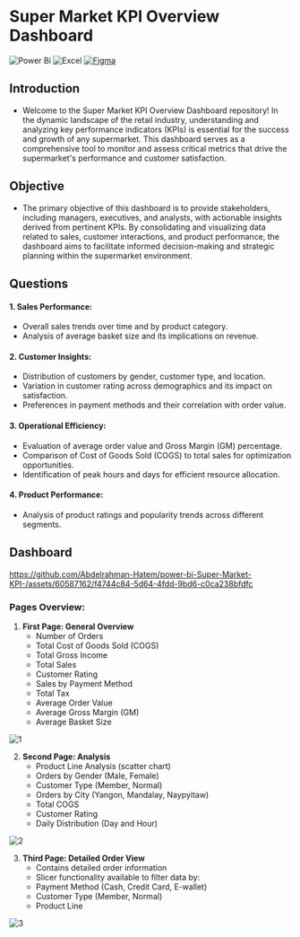 # Super Market KPI Overview Dashboard

![Power Bi](https://img.shields.io/badge/power_bi-F2C811?style=for-the-badge&logo=powerbi&logoColor=black) 
![Excel](https://img.shields.io/badge/Microsoft%20Excel-217346.svg?style=for-the-badge&logo=Microsoft-Excel&logoColor=white) 
[![Figma](https://img.shields.io/badge/Figma-F24E1E?style=for-the-badge&logo=figma&logoColor=white)](https://www.figma.com/)

## Introduction
- Welcome to the Super Market KPI Overview Dashboard repository! In the dynamic landscape of the retail industry, understanding and analyzing key performance indicators (KPIs) is essential for the success and growth of any supermarket. This dashboard serves as a comprehensive tool to monitor and assess critical metrics that drive the supermarket's performance and customer satisfaction.

## Objective
- The primary objective of this dashboard is to provide stakeholders, including managers, executives, and analysts, with actionable insights derived from pertinent KPIs. By consolidating and visualizing data related to sales, customer interactions, and product performance, the dashboard aims to facilitate informed decision-making and strategic planning within the supermarket environment.

## Questions
#### 1. **Sales Performance:**
   - Overall sales trends over time and by product category.
   - Analysis of average basket size and its implications on revenue.

#### 2. **Customer Insights:**
   - Distribution of customers by gender, customer type, and location.
   - Variation in customer rating across demographics and its impact on satisfaction.
   - Preferences in payment methods and their correlation with order value.

#### 3. **Operational Efficiency:**
   - Evaluation of average order value and Gross Margin (GM) percentage.
   - Comparison of Cost of Goods Sold (COGS) to total sales for optimization opportunities.
   - Identification of peak hours and days for efficient resource allocation.

#### 4. **Product Performance:**
   - Analysis of product ratings and popularity trends across different segments.

## Dashboard


https://github.com/Abdelrahman-Hatem/power-bi-Super-Market-KPI-/assets/60587162/f4744c84-5d64-4fdd-9bd6-c0ca238bfdfc




### Pages Overview:

1. **First Page: General Overview**
   - Number of Orders
   - Total Cost of Goods Sold (COGS)
   - Total Gross Income
   - Total Sales
   - Customer Rating
   - Sales by Payment Method
   - Total Tax
   - Average Order Value
   - Average Gross Margin (GM)
   - Average Basket Size
     
 ![1](https://github.com/Abdelrahman-Hatem/power-bi-Super-Market-KPI-/assets/60587162/dfceb10d-9b60-4a75-b9cc-6005fe418e43)


2. **Second Page: Analysis**
   - Product Line Analysis (scatter chart)
   - Orders by Gender (Male, Female)
   - Customer Type (Member, Normal)
   - Orders by City (Yangon, Mandalay, Naypyitaw)
   - Total COGS
   - Customer Rating
   - Daily Distribution (Day and Hour)
     
 ![2](https://github.com/Abdelrahman-Hatem/power-bi-Super-Market-KPI-/assets/60587162/c83846dc-fb4b-4336-ba2c-765f39775fdb)


3. **Third Page: Detailed Order View**
   - Contains detailed order information
   - Slicer functionality available to filter data by:
   - Payment Method (Cash, Credit Card, E-wallet)
   - Customer Type (Member, Normal)
   - Product Line
     
 ![3](https://github.com/Abdelrahman-Hatem/power-bi-Super-Market-KPI-/assets/60587162/8670505e-08bf-4c23-a421-fbab51503b25)



